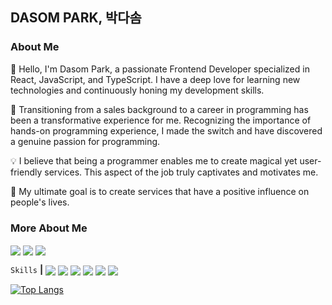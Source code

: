 ## DASOM PARK, 박다솜
### About Me

👋 Hello, I'm Dasom Park, a passionate Frontend Developer specialized in React, JavaScript, and TypeScript. I have a deep love for learning new technologies and continuously honing my development skills.

💼 Transitioning from a sales background to a career in programming has been a transformative experience for me. Recognizing the importance of hands-on programming experience, I made the switch and have discovered a genuine passion for programming.

💡 I believe that being a programmer enables me to create magical yet user-friendly services. This aspect of the job truly captivates and motivates me.

🌟 My ultimate goal is to create services that have a positive influence on people's lives.

### More About Me
<a href="https://www.notion.so/somtha/0dff78b8536b4612bebd5300572e55bc"><img src="https://img.shields.io/badge/Portfolio-000000?style=flat-square&logo=Notion&logoColor=white" align="center"/></a>
<a href="https://velog.io/@somda"><img src="https://img.shields.io/badge/Velog-20C997?style=flat-square&logo=Velog&logoColor=white" align="center"/></a>
<a href="https://www.linkedin.com/in/dasom-park-19572417a/"><img src="https://img.shields.io/badge/LinkedIn-0A66C2?style=flat-square&logo=LinkedIn&logoColor=white" align="center"/></a>


`Skills` **|**
<img src="https://img.shields.io/badge/React-61DAFB?style=flat-square&logo=React&logoColor=white" align="center"/>
<img src="https://img.shields.io/badge/TypeScript-3178C6?style=flat-square&logo=TypeScript&logoColor=white" align="center"/>
<img src="https://img.shields.io/badge/JavaScript-F7DF1E?style=flat-square&logo=javascript&logoColor=white"  align="center"/>
<img src="https://img.shields.io/badge/Recoil-FD2251?style=flat-square&logo=Recoil&logoColor=white" align="center"/>
<img src="https://img.shields.io/badge/SCSS-CC6699?style=flat-square&logo=Sass&logoColor=white" align="center"/>
<img src="https://img.shields.io/badge/ESLint-4B32C3?style=flat-square&logo=ESLint&logoColor=white" align="center"/>

[![Top Langs](https://github-readme-stats.vercel.app/api/top-langs/?username=devsomda&layout=compact)](https://github.com/devsomda/github-readme-stats)


<!--
**devsomda/devsomda** is a ✨ _special_ ✨ repository because its `README.md` (this file) appears on your GitHub profile.

Here are some ideas to get you started:

- 🔭 I’m currently working on ...
- 🌱 I’m currently learning ...
- 👯 I’m looking to collaborate on ...
- 🤔 I’m looking for help with ...
- 💬 Ask me about ...
- 📫 How to reach me: ...
- 😄 Pronouns: ...
- ⚡ Fun fact: ...
-->
